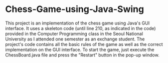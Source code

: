 # Chess-Game-using-Java-Swing

This project is an implementation of the chess game using Java's GUI interface. It uses a skeleton code (until line 210, as indicated in the code) provided in the Computer Programming class in the Seoul National University as I attended one semester as an exchange student.
The project's code contains all the basic rules of the game as well as the correct implementation on the GUI interface. To start the game, just execute the ChessBoard.java file and press the "Restart" button in the pop-up window.
